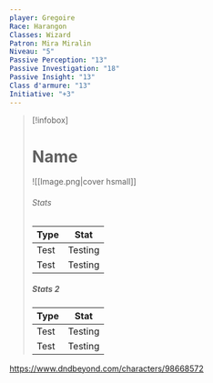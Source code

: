 ```yaml
---
player: Gregoire
Race: Harangon
Classes: Wizard
Patron: Mira Miralin
Niveau: "5"
Passive Perception: "13"
Passive Investigation: "18"
Passive Insight: "13"
Class d'armure: "13"
Initiative: "+3"
---
```


> [!infobox] 
> # Name 
> ![[Image.png|cover hsmall]] 
> ###### Stats 
> | Type | Stat | 
> | ---- | ---- | 
> | Test | Testing | 
> | Test | Testing |
> 
> ##### Stats 2 
> | Type | Stat |
> | ---- | ---- | 
> | Test | Testing | 
> | Test | Testing |

https://www.dndbeyond.com/characters/98668572
